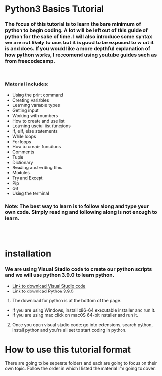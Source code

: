 # Python3 Basics Tutorial
### The focus of this tutorial is to learn the bare minimum of python to begin coding. A lot will be left out of this guide of python for the sake of time. I will also introduce some syntax we are not likely to use, but it is good to be exposed to what it is and does. If you would like a more depthful explanation of how python works, I reccomend using youtube guides such as from freecodecamp.

<br />

### Material includes:

* Using the print command
* Creating variables
* Learning variable types
* Getting input
* Working with numbers
* How to create and use list
* Learning useful list functions
* If, elif, else statements
* While loops
* For loops
* How to create functions
* Comments
* Tuple
* Dictionary
* Reading and writing files
* Modules
* Try and Except
* Pip
* Git
* Using the terminal


###  **Note:** The best way to learn is to follow along and type your own code. Simply reading and following along is not enough to learn. 

<br />
<br />

# installation
### We are using Visual Studio code to create our python scripts and we will use python 3.9.0 to learn python. 
* [Link to download Visual Studio code](https://code.visualstudio.com/)
* [Link to download Python 3.9.0](https://www.python.org/downloads/release/python-390/)

1) The download for python is at the bottom of the page. 
* If you are using Windows, install x86-64 executable installer and run it. 
* If you are using mac click on macOS 64-bit installer and run it.
2) Once you open visual studio code; go into extensions, search python, install python and you're all set to start coding in python.

# How to use this tutorial format
 There are going to be seperate folders and each are going to focus on their own topic. Follow the order in which I listed the material I'm going to cover. 




